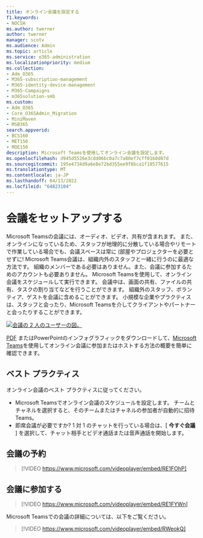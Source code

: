 ```yaml
---
title: オンライン会議を設定する
f1.keywords:
- NOCSH
ms.author: twerner
author: twerner
manager: scotv
ms.audience: Admin
ms.topic: article
ms.service: o365-administration
ms.localizationpriority: medium
ms.collection:
- Adm_O365
- M365-subscription-management
- M365-identity-device-management
- M365-Campaigns
- m365solution-smb
ms.custom:
- Adm_O365
- Core_O365Admin_Migration
- MiniMaven
- MSB365
search.appverid:
- BCS160
- MET150
- MOE150
description: Microsoft Teamsを使用してオンライン会議を設定します。
ms.openlocfilehash: d945d5526e3cdd06bc0a7c7a80ef7cff0160d07d
ms.sourcegitcommit: 195e4734d9a6e8e72bd355ee9f8bca1f18577615
ms.translationtype: MT
ms.contentlocale: ja-JP
ms.lasthandoff: 04/13/2022
ms.locfileid: "64823104"
---
```

# <a name="set-up-meetings"></a>会議をセットアップする

Microsoft Teamsの会議には、オーディオ、ビデオ、共有が含まれます。 また、オンラインになっているため、スタッフが地理的に分散している場合やリモートで作業している場合でも、会議スペースは常に (部屋やプロジェクターを必要とせずに! Microsoft Teams会議は、組織内外のスタッフと一緒に行うのに最適な方法です。 組織のメンバーである必要はありません。また、会議に参加するためのアカウントも必要ありません。 Microsoft Teamsを使用して、オンライン会議をスケジュールして実行できます。 会議中は、画面の共有、ファイルの共有、タスクの割り当てなどを行うことができます。 組織外のスタッフ、ボランティア、ゲストを会議に含めることができます。 小規模な企業やプラクティスは、スタッフと会ったり、Microsoft Teamsを介してクライアントやパートナーと会ったりすることができます。

[![会議の 2 人のユーザーの図。](../media/HostOnlineMeeting-thumb-358x201.png)](https://go.microsoft.com/fwlink/?linkid=2078712)

[PDF](https://go.microsoft.com/fwlink/?linkid=2078712) またはPowerPointのインフォグラフィックをダウンロードして、[Microsoft Teams](https://go.microsoft.com/fwlink/?linkid=2079515)を使用してオンライン会議に参加またはホストする方法の概要を簡単に確認できます。

## <a name="best-practices"></a>ベスト プラクティス

オンライン会議のベスト プラクティスに従ってください。

- Microsoft Teamsでオンライン会議のスケジュールを設定します。 チームとチャネルを選択すると、そのチームまたはチャネルの参加者が自動的に招待Teams。
- 即席会議が必要ですか? 1 対 1 のチャットを行っている場合は、[ **今すぐ会議** ] を選択して、チャット相手とビデオ通話または音声通話を開始します。

## <a name="schedule-a-meeting"></a>会議の予約

> [!VIDEO https://www.microsoft.com/videoplayer/embed/RE1FOhP]

## <a name="join-a-meeting"></a>会議に参加する

> [!VIDEO https://www.microsoft.com/videoplayer/embed/RE1FYWn]

Microsoft Teamsでの会議の詳細については、以下をご覧ください。

> [!VIDEO https://www.microsoft.com/videoplayer/embed/RWeokQ]
